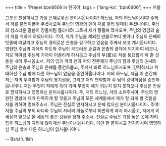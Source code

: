 +++
title = 'Prayer bpn6606 in 한국어'
tags = ['lang-ko', 'bpn6606']
+++
저를

그분은 친절하시고 가장 은혜로우신 분이시옵나이다!
하느님, 저의 하느님이시여! 주께서 저를 불러이끌어 주셨사오며 주님의 영광의 펜이 저를 불러 일깨워 주셨나이다. 주님의 성스러운 말씀이 강물처럼 흘러내려 그로써 제가 황홀해 졌사오며, 주님의 영감의 술이 저를 취하게 하였나이다. 주여, 제가 주님을 제외한 만물로부터 벗어나 주님의 은혜의 밧줄에 매달리고 주님의 경이로운 은총을 갈구하고 있음을 주께서 보고 계시옵나이다. 영원한 주님의 자애의 파도와 주님의 부드러운 손길과 은총의 광채에 의지하여 비오니, 저로 하여금 주님께 가까이 이끌리게 하시옵고 주님의 부(富)로 저를 풍요롭게 해 줄 것들을 내려 주시옵소서. 저의 입과 저의 펜과 저의 전존재가 주님의 힘과 주님의 권세와 주님의 은총과 주님의 은혜를 증언하옵고, 주께서 바로 하느님이시오며, 강력하시고 위대하신 주님 밖에 다른 하느님이 없음을 증언하옵나이다.
저의 하느님, 지금 이 순간에 저는 저의 무력함과 주님의 통치권을, 그리고 저의 연약함과 주 님의 강력하심을 증언하옵나이다. 저는 무엇이 저에게 득이 되며 무엇이 해가 되는지 알지 못하오나 주님은 진실로 전지하시고 영명하신 분이시옵나이다. 주, 저의 하느님, 저의 소유주시여, 주님의 영원한 명령에 제가 만족하게 할 것들과 주님의 모든 세계들에서 제가 잘 되게 할 것들을 저를 위하여 명해주소서. 주님은 진실로 인자하시고 은혜 많으신 분이시옵나이다.
주여! 저를 주님의 부의 바다와 주님의 자비의 하늘로부터 외면하게 하지 마시옵고, 저에게 이 세상과 앞으로 올 세상의 좋은 것들을 정해 주소서. 진실로 주님은 가장 높은 곳에 자리 잡은 하느님의 자리에 앉아계신 주님이시옵나이다. 다만 한 분이시고 전지하시며 영명하신 주님 밖에 다른 하느님이 없사옵나이다.

-- Bahá'u'lláh
